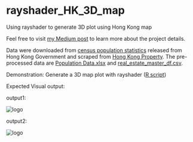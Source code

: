 # rayshader_HK_3D_map
Using rayshader to generate 3D plot using Hong Kong map

Feel free to visit [my Medium post](https://towardsdatascience.com/introducing-3d-ggplots-with-rayshader-r-c61e27c6f0e9?source=friends_link&sk=211866db685b04d913e760d6f67d9ec2) to learn more about the project details.

Data were downloaded from [census population statistics](https://www.censtatd.gov.hk/hkstat/sub/sp150.jsp?productCode=B1130301) released from Hong Kong Government and scraped from [Hong Kong Property](https://app2.hkp.com.hk/tx/default.jsp?lang=zh%27). The pre-processed data are [Population Data.xlsx](https://github.com/cydalytics/rayshader_HK_3D_map/blob/master/Population%20Data.xlsx) and [real_estate_master_df.csv](https://github.com/cydalytics/rayshader_HK_3D_map/blob/master/real_estate_master_df.csv).

Demonstration:
Generate a 3D map plot with rayshader ([R script](https://github.com/cydalytics/rayshader_HK_3D_map/blob/master/Demo%20-%20Generate%20a%203D%20map%20plot%20with%20rayshader.R))

Expected Visual output: 

output1: 

![logo](https://github.com/cydalytics/rayshader_HK_3D_map/blob/master/output1.gif)

output2: 

![logo](https://github.com/cydalytics/rayshader_HK_3D_map/blob/master/output2.gif)

